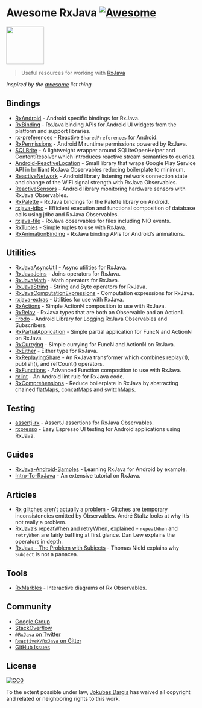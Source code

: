 # Awesome RxJava [![Awesome](https://cdn.rawgit.com/sindresorhus/awesome/d7305f38d29fed78fa85652e3a63e154dd8e8829/media/badge.svg)](https://github.com/sindresorhus/awesome)

[<img src="http://reactivex.io/assets/Rx_Logo_S.png" width="100" />](http://reactivex.io/)

> Useful resources for working with [RxJava](https://github.com/ReactiveX/RxJava)

_Inspired by the [awesome](https://github.com/sindresorhus/awesome) list thing._

## Bindings

- [RxAndroid](https://github.com/ReactiveX/RxAndroid) - Android specific bindings for RxJava.
- [RxBinding](https://github.com/JakeWharton/RxBinding) - RxJava binding APIs for Android UI widgets from the platform and support libraries.
- [rx-preferences](https://github.com/f2prateek/rx-preferences) - Reactive `SharedPreferences` for Android.
- [RxPermissions](https://github.com/tbruyelle/RxPermissions) - Android M runtime permissions powered by RxJava.
- [SQLBrite](https://github.com/square/sqlbrite) - A lightweight wrapper around SQLiteOpenHelper and ContentResolver which introduces reactive stream semantics to queries.
- [Android-ReactiveLocation](https://github.com/mcharmas/Android-ReactiveLocation) - Small library that wraps Google Play Service API in brilliant RxJava Observables reducing boilerplate to minimum.
- [ReactiveNetwork](https://github.com/pwittchen/ReactiveNetwork) - Android library listening network connection state and change of the WiFi signal strength with RxJava Observables.
- [ReactiveSensors](https://github.com/pwittchen/ReactiveSensors) - Android library monitoring hardware sensors with RxJava Observables.
- [RxPalette](https://github.com/hzsweers/RxPalette) - RxJava bindings for the Palette library on Android.
- [rxjava-jdbc](https://github.com/davidmoten/rxjava-jdbc) - Efficient execution and functional composition of database calls using jdbc and RxJava Observables.
- [rxjava-file](https://github.com/davidmoten/rxjava-file) - RxJava observables for files including NIO events.
- [RxTuples](https://github.com/pakoito/RxTuples) - Simple tuples to use with RxJava.
- [RxAnimationBinding](https://github.com/blipinsk/RxAnimationBinding) - RxJava binding APIs for Android’s animations.

## Utilities

- [RxJavaAsyncUtil](https://github.com/ReactiveX/RxJavaAsyncUtil) - Async utilities for RxJava.
- [RxJavaJoins](https://github.com/ReactiveX/RxJavaJoins) - Joins operators for RxJava.
- [RxJavaMath](https://github.com/ReactiveX/RxJavaMath) - Math operators for RxJava.
- [RxJavaString](https://github.com/ReactiveX/RxJavaString) - String and Byte operators for RxJava.
- [RxJavaComputationExpressions](https://github.com/ReactiveX/RxJavaComputationExpressions) - Computation expressions for RxJava.
- [rxjava-extras](https://github.com/davidmoten/rxjava-extras) - Utilities for use with RxJava.
- [RxActions](https://github.com/pakoito/RxActions) - Simple ActionN composition to use with RxJava.
- [RxRelay](https://github.com/JakeWharton/RxRelay) - RxJava types that are both an Observable and an Action1.
- [Frodo](https://github.com/android10/frodo) - Android Library for Logging RxJava Observables and Subscribers.
- [RxPartialApplication](https://github.com/pakoito/RxPartialApplication) - Simple partial application for FuncN and ActionN on RxJava.
- [RxCurrying](https://github.com/pakoito/RxCurrying) - Simple currying for FuncN and ActionN on RxJava.
- [RxEither](https://github.com/eleventigers/rxeither) - Either type for RxJava.
- [RxReplayingShare](https://github.com/JakeWharton/RxReplayingShare) - An RxJava transformer which combines replay(1), publish(), and refCount() operators.
- [RxFunctions](https://github.com/pakoito/RxFunctions) - Advanced Function composition to use with RxJava.
- [rxlint](https://bitbucket.org/littlerobots/rxlint) - An Android lint rule for RxJava code.
- [RxComprehensions](https://github.com/pakoito/RxComprehensions) - Reduce boilerplate in RxJava by abstracting chained flatMaps, concatMaps and switchMaps.

## Testing

- [assertj-rx](https://github.com/ribot/assertj-rx) - AssertJ assertions for RxJava Observables.
- [rxpresso](https://github.com/novoda/rxpresso) - Easy Espresso UI testing for Android applications using RxJava.

## Guides

- [RxJava-Android-Samples](https://github.com/kaushikgopal/RxJava-Android-Samples) - Learning RxJava for Android by example.
- [Intro-To-RxJava](https://github.com/Froussios/Intro-To-RxJava) - An extensive tutorial on RxJava.

## Articles

- [Rx glitches aren’t actually a problem](http://staltz.com/rx-glitches-arent-actually-a-problem.html) - Glitches are temporary inconsistencies emitted by Observables. André Staltz looks at why it’s not really a problem.
- [RxJava’s repeatWhen and retryWhen, explained](http://blog.danlew.net/2016/01/25/rxjavas-repeatwhen-and-retrywhen-explained/) - `repeatWhen` and `retryWhen` are fairly baffling at first glance. Dan Lew explains the operators in depth.
- [RxJava - The Problem with Subjects](http://tomstechnicalblog.blogspot.co.uk/2016/03/rxjava-problem-with-subjects.html) - Thomas Nield explains why `Subject` is not a panacea.

## Tools

- [RxMarbles](http://rxmarbles.com/) - Interactive diagrams of Rx Observables.

## Community

- [Google Group](http://groups.google.com/d/forum/rxjava)
- [StackOverflow](http://stackoverflow.com/search?q=rx-java)
- [`@RxJava` on Twitter](http://twitter.com/RxJava)
- [`ReactiveX/RxJava` on Gitter](https://gitter.im/ReactiveX/RxJava)
- [GitHub Issues](https://github.com/ReactiveX/RxJava/issues)

## License

[![CC0](https://i.creativecommons.org/p/zero/1.0/88x31.png)](https://creativecommons.org/publicdomain/zero/1.0/)

To the extent possible under law, [Jokubas Dargis](http://jokubasdargis.net/) has waived all copyright and related or neighboring rights to this work.
